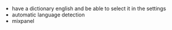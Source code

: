 - have a dictionary english and be able to select it in the settings
- automatic language detection
- mixpanel
